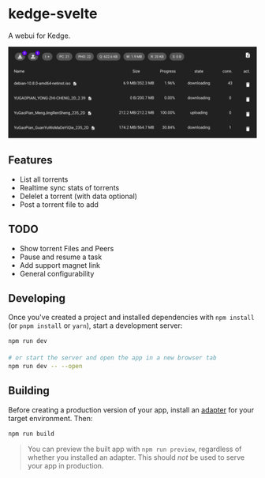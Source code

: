 # kedge-svelte

A webui for Kedge.

![screen.png](static/screen-w39.png)

## Features

* List all torrents
* Realtime sync stats of torrents
* Delelet a torrent (with data optional)
* Post a torrent file to add

## TODO

* Show torrent Files and Peers
* Pause and resume a task
* Add support magnet link
* General configurability

## Developing

Once you've created a project and installed dependencies with `npm install` (or `pnpm install` or `yarn`), start a development server:

```bash
npm run dev

# or start the server and open the app in a new browser tab
npm run dev -- --open
```

## Building

Before creating a production version of your app, install an [adapter](https://kit.svelte.dev/docs#adapters) for your target environment. Then:

```bash
npm run build
```

> You can preview the built app with `npm run preview`, regardless of whether you installed an adapter. This should _not_ be used to serve your app in production.
